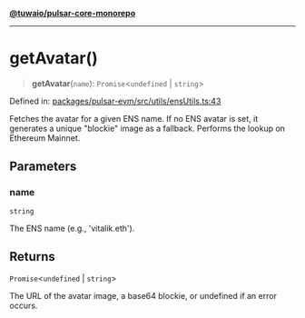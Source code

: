 [**@tuwaio/pulsar-core-monorepo**](../../../README.md)

***

# getAvatar()

> **getAvatar**(`name`): `Promise`\<`undefined` \| `string`\>

Defined in: [packages/pulsar-evm/src/utils/ensUtils.ts:43](https://github.com/TuwaIO/pulsar-core/blob/331a7d5f292c7c39ecb210370af8d2ac8b40c273/packages/pulsar-evm/src/utils/ensUtils.ts#L43)

Fetches the avatar for a given ENS name.
If no ENS avatar is set, it generates a unique "blockie" image as a fallback.
Performs the lookup on Ethereum Mainnet.

## Parameters

### name

`string`

The ENS name (e.g., 'vitalik.eth').

## Returns

`Promise`\<`undefined` \| `string`\>

The URL of the avatar image, a base64 blockie, or undefined if an error occurs.

